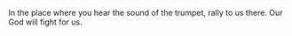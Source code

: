 In the place where you hear the sound of the trumpet, rally to us there. Our God will fight for us.
